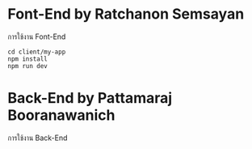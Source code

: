 # Font-End by Ratchanon Semsayan
การใช้งาน Font-End
```
cd client/my-app
npm install
npm run dev
```
# Back-End by Pattamaraj Booranawanich 
การใช้งาน Back-End
```


```